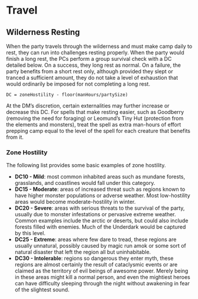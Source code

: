 # Travel

## Wilderness Resting

When the party travels through the wilderness and must make camp daily to rest, they can run into challenges resting properly.  When the party would finish a long rest, the PCs perform a group survival check with a DC detailed below.  On a success, they long rest as normal.  On a failure, the party benefits from a short rest only, although provided they slept or tranced a sufficient amount, they do not take a level of exhaustion that would ordinarily be imposed for not completing a long rest.

`DC = zoneHostility - floor(manHours/partySize)`

At the DM’s discretion, certain externalities may further increase or decrease this DC.  For spells that make resting easier, such as Goodberry (removing the need for foraging) or Leomund’s Tiny Hut (protection from the elements and monsters), treat the spell as extra man-hours of effort prepping camp equal to the level of the spell for each creature that benefits from it.

### Zone Hostility

The following list provides some basic examples of zone hostility.

- **DC10 - Mild**: most common inhabited areas such as mundane forests, grasslands, and coastlines would fall under this category.
- **DC15 - Moderate**: areas of increased threat such as regions known to have higher monster populations or adverse weather.  Most low-hostility areas would become moderate-hostility in winter.
- **DC20 - Severe**: areas with serious threats to the survival of the party, usually due to monster infestations or pervasive extreme weather.  Common examples include the arctic or deserts, but could also include forests filled with enemies.  Much of the Underdark would be captured by this level.
- **DC25 - Extreme**: areas where few dare to tread, these regions are usually unnatural, possibly caused by magic run amok or some sort of natural disaster that left the region all but uninhabitable.
- **DC30 - Intolerable**: regions so dangerous they enter myth, these regions are almost certainly the result of cataclysmic events or are claimed as the territory of evil beings of awesome power.  Merely being in these areas might kill a normal person, and even the mightiest heroes can have difficulty sleeping through the night without awakening in fear of the slightest sound.
